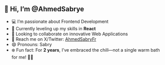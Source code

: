 ## 👋 Hi, I’m @AhmedSabrye
- 💻 I’m passionate about Frontend Development
- 🚀 Currently leveling up my skills in **React**
- 🤝 Looking to collaborate on innovative Web Applications
- 📩 Reach me on X/Twitter: [AhmedSabryFr](https://x.com/AhmedSabryFr) 
- 😄 Pronouns: Sabry
- ❄️ Fun fact: For **2 years**, I’ve embraced the chill—not a single warm bath for me! 🛁🧊

<!---
AhmedSabrye/AhmedSabrye is a ✨ special ✨ repository because its `README.md` (this file) appears on your GitHub profile.
You can click the Preview link to take a look at your changes.
--->
